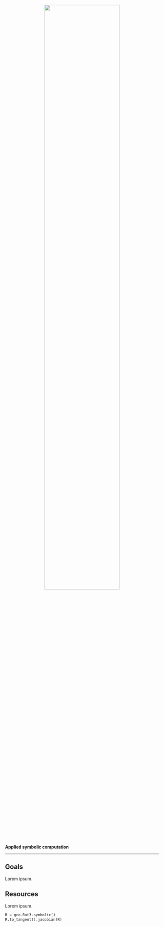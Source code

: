 <p align="center">
  <img src="https://raw.githubusercontent.com/symforce-org/symforce-org.github.io/main/img/symforce_horizontal.png" width="70%">
</p>

<b>Applied symbolic computation</b>

<hr>

## Goals
Lorem ipsum.

## Resources
Lorem ipsum.

```python
R = geo.Rot3.symbolic()
R.to_tangent().jacobian(R)
```
